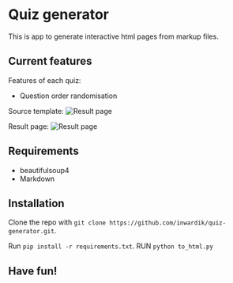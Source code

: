 Quiz generator
===============

This is app to generate interactive html pages from markup files.

Current features
----------------
Features of each quiz:
* Question order randomisation

Source template:
![Result page](https://i.imgur.com/CquBVrv.png "Result picture hosted by Imgur")

Result page:
![Result page](https://i.imgur.com/OOrkpiB.png "Result picture hosted by Imgur")

Requirements
------------
* beautifulsoup4
* Markdown

Installation
------------
Clone the repo with `git clone https://github.com/inwardik/quiz-generator.git`.

Run `pip install -r requirements.txt`.
RUN `python to_html.py`

Have fun!
---------
